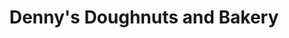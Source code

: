 ---
title: "Denny's Doughnuts and Bakery"
url: /bloomington/dennys-doughnuts-and-bakery/
shop: pastry
---